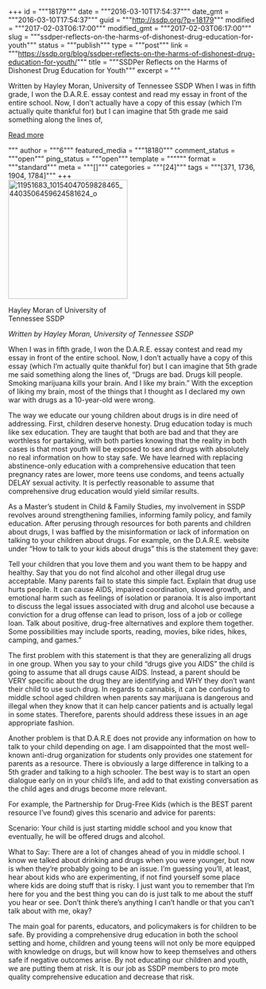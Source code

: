 +++
id = """18179"""
date = """2016-03-10T17:54:37"""
date_gmt = """2016-03-10T17:54:37"""
guid = """http://ssdp.org/?p=18179"""
modified = """2017-02-03T06:17:00"""
modified_gmt = """2017-02-03T06:17:00"""
slug = """ssdper-reflects-on-the-harms-of-dishonest-drug-education-for-youth"""
status = """publish"""
type = """post"""
link = """https://ssdp.org/blog/ssdper-reflects-on-the-harms-of-dishonest-drug-education-for-youth/"""
title = """SSDPer Reflects on the Harms of Dishonest Drug Education for Youth"""
excerpt = """<p>Written by Hayley Moran, University of Tennessee SSDP When I was in fifth grade, I won the D.A.R.E. essay contest and read my essay in front of the entire school. Now, I don’t actually have a copy of this essay (which I’m actually quite thankful for) but I can imagine that 5th grade me said something along the lines of,</p>
<div class="h10"></div>
<p><a class="more-link2 flat" href="https://ssdp.org/blog/ssdper-reflects-on-the-harms-of-dishonest-drug-education-for-youth/">Read more</a></p>
"""
author = """6"""
featured_media = """18180"""
comment_status = """open"""
ping_status = """open"""
template = """"""
format = """standard"""
meta = """[]"""
categories = """[24]"""
tags = """[371, 1736, 1904, 1784]"""
+++
<div id="attachment_18180" style="width: 250px" class="wp-caption alignright"><a href="http://ssdp.org/assets/11951683_10154047059828465_4403506459624581624_o.jpeg" rel="attachment wp-att-18180"><img class="wp-image-18180 size-full" src="http://ssdp.org/assets/11951683_10154047059828465_4403506459624581624_o.jpeg" alt="11951683_10154047059828465_4403506459624581624_o" width="240" height="240" /></a><p class="wp-caption-text">Hayley Moran of University of Tennessee SSDP</p></div>

<em>Written by Hayley Moran, University of Tennessee SSDP</em>

<span style="font-weight: 400;">When I was in fifth grade, I won the D.A.R.E. essay contest and read my essay in front of the entire school. Now, I don’t actually have a copy of this essay (which I’m actually quite thankful for) but I can imagine that 5</span><span style="font-weight: 400;">th</span><span style="font-weight: 400;"> grade me said something along the lines of, “Drugs are bad. Drugs kill people. Smoking marijuana kills your brain. And I like my brain.” With the exception of liking my brain, most of the things that I thought as I declared my own war with drugs as a 10-year-old were wrong. </span>

<span style="font-weight: 400;">The way we educate our young children about drugs is in dire need of addressing. First, children deserve honesty. Drug education today is much like sex education. They are taught that both are bad and that they are worthless for partaking, with both parties knowing that the reality in both cases is that most youth will be exposed to sex and drugs with absolutely no real information on how to stay safe. We have learned with replacing abstinence-only education with a comprehensive education that teen pregnancy rates are lower, more teens use condoms, and teens actually DELAY</span> <span style="font-weight: 400;">sexual activity. It is perfectly reasonable to assume that comprehensive drug education would yield similar results.</span>

<span style="font-weight: 400;">As a Master’s student in Child &amp; Family Studies, my involvement in SSDP revolves around strengthening families, informing family policy, and family education. After perusing through resources for both parents and children about drugs, I was baffled by the misinformation or lack of information on talking to your children about drugs. For example, on the D.A.R.E. website under “How to talk to your kids about drugs” this is the statement they gave: </span>

<span style="font-weight: 400;">Tell your children that you love them and you want them to be happy and healthy. Say that you do not find alcohol and other illegal drug use acceptable. Many parents fail to state this simple fact. Explain that drug use hurts people. It can cause AIDS, impaired coordination, slowed growth, and emotional harm such as feelings of isolation or paranoia. It is also important to discuss the legal issues associated with drug and alcohol use because a conviction for a drug offense can lead to prison, loss of a job or college loan. Talk about positive, drug-free alternatives and explore them together. Some possibilities may include sports, reading, movies, bike rides, hikes, camping, and games.” </span>

<span style="font-weight: 400;">The first problem with this statement is that they are generalizing all drugs in one group. When you say to your child “drugs give you AIDS” the child is going to assume that all drugs cause AIDS. Instead, a parent should be VERY specific about the drug they are identifying and WHY they don’t want their child to use such drug. In regards to cannabis, it can be confusing to middle school aged children when parents say marijuana is dangerous and illegal when they know that it can help cancer patients and is actually legal in some states. Therefore, parents should address these issues in an age appropriate fashion. </span>

<span style="font-weight: 400;">Another problem is that D.A.R.E does not provide any information on how to talk to your child depending on age. I am disappointed that the most well-known anti-drug organization for students only provides one statement for parents as a resource. There is obviously a large difference in talking to a 5</span><span style="font-weight: 400;">th</span><span style="font-weight: 400;"> grader and talking to a high schooler. The best way is to start an open dialogue early on in your child’s life, and add to that existing conversation as the child ages and drugs become more relevant.  </span>

<span style="font-weight: 400;">For example, the Partnership for Drug-Free Kids (which is the BEST parent resource I’ve found) gives this scenario and advice for parents: </span>

<span style="font-weight: 400;">Scenario: Your child is just starting middle school and you know that eventually, he will be offered drugs and alcohol.</span>

<span style="font-weight: 400;">What to Say: There are a lot of changes ahead of you in middle school. I know we talked about drinking and drugs when you were younger, but now is when they’re probably going to be an issue. I’m guessing you’ll, at least, hear about kids who are experimenting, if not find yourself some place where kids are doing stuff that is risky. I just want you to remember that I’m here for you and the best thing you can do is just talk to me about the stuff you hear or see. Don’t think there’s anything I can’t handle or that you can’t talk about with me, okay?</span>

<span style="font-weight: 400;">The main goal for parents, educators, and policymakers is for children to be safe. By providing a comprehensive drug education in both the school setting and home, children and young teens will not only be more equipped with knowledge on drugs, but will know how to keep themselves and others safe if negative outcomes arise. By not educating our children and youth, we are putting them at risk.</span> <span style="font-weight: 400;">It is our job as SSDP members to pro
mote quality comprehensive education and decrease that risk.</span>

&nbsp;
